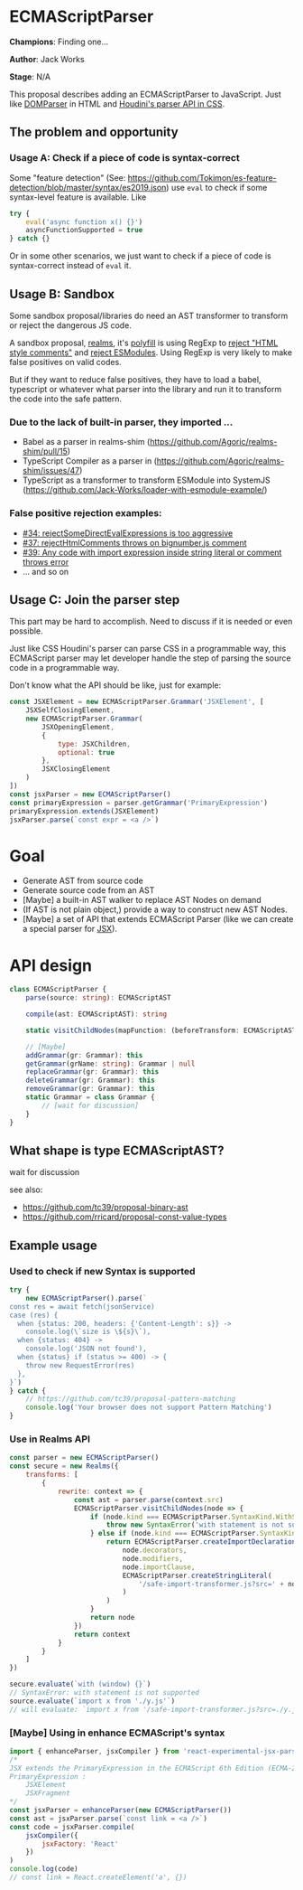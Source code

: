 # ECMAScriptParser

**Champions**: Finding one...

**Author**: Jack Works

**Stage**: N/A

This proposal describes adding an ECMAScriptParser to JavaScript. Just like [DOMParser](http://mdn.io/DOMParser) in HTML and [Houdini's parser API in CSS](https://github.com/WICG/CSS-Parser-API/blob/master/README.md).

## The problem and opportunity

### Usage A: Check if a piece of code is syntax-correct

Some "feature detection" (See: https://github.com/Tokimon/es-feature-detection/blob/master/syntax/es2019.json) use `eval` to check if some syntax-level feature is available. Like

```js
try {
    eval('async function x() {}')
    asyncFunctionSupported = true
} catch {}
```

Or in some other scenarios, we just want to check if a piece of code is syntax-correct instead of `eval` it.

## Usage B: Sandbox

Some sandbox proposal/libraries do need an AST transformer to transform or reject the dangerous JS code.

A sandbox proposal, [realms](https://github.com/tc39/proposal-realms/), it's [polyfill](https://github.com/Agoric/realms-shim) is using RegExp to [reject "HTML style comments"](https://github.com/Agoric/realms-shim/blob/025d975da12c8033022c271e5d99a3810066dfa4/src/sourceParser.js#L19) and [reject ESModules](https://github.com/Agoric/realms-shim/blob/025d975da12c8033022c271e5d99a3810066dfa4/src/sourceParser.js#L55). Using RegExp is very likely to make false positives on valid codes.

But if they want to reduce false positives, they have to load a babel, typescript or whatever what parser into the library and run it to transform the code into the safe pattern.

### Due to the lack of built-in parser, they imported ...

-   Babel as a parser in realms-shim (https://github.com/Agoric/realms-shim/pull/15)
-   TypeScript Compiler as a parser in (https://github.com/Agoric/realms-shim/issues/47)
-   TypeScript as a transformer to transform ESModule into SystemJS (https://github.com/Jack-Works/loader-with-esmodule-example/)

### False positive rejection examples:

-   [#34: rejectSomeDirectEvalExpressions is too aggressive](https://github.com/Agoric/realms-shim/issues/34)
-   [#37: rejectHtmlComments throws on bignumber.js comment](https://github.com/Agoric/realms-shim/issues/37)
-   [#39: Any code with import expression inside string literal or comment throws error](https://github.com/Agoric/realms-shim/issues/39)
-   ... and so on

## Usage C: Join the parser step

This part may be hard to accomplish. Need to discuss if it is needed or even possible.

Just like CSS Houdini's parser can parse CSS in a programmable way, this ECMAScript parser may let developer handle the step of parsing the source code in a programmable way.

Don't know what the API should be like, just for example:

```js
const JSXElement = new ECMAScriptParser.Grammar('JSXElement', [
    JSXSelfClosingElement,
    new ECMAScriptParser.Grammar(
        JSXOpeningElement,
        {
            type: JSXChildren,
            optional: true
        },
        JSXClosingElement
    )
])
const jsxParser = new ECMAScriptParser()
const primaryExpression = parser.getGrammar('PrimaryExpression')
primaryExpression.extends(JSXElement)
jsxParser.parse(`const expr = <a />`)
```

# Goal

-   Generate AST from source code
-   Generate source code from an AST
-   [Maybe] a built-in AST walker to replace AST Nodes on demand
-   (If AST is not plain object,) provide a way to construct new AST Nodes.
-   [Maybe] a set of API that extends ECMAScript Parser (like we can create a special parser for [JSX](https://facebook.github.io/jsx/)).

# API design

```ts
class ECMAScriptParser {
    parse(source: string): ECMAScriptAST

    compile(ast: ECMAScriptAST): string

    static visitChildNodes(mapFunction: (beforeTransform: ECMAScriptAST) => ECMAScriptAST): ECMAScriptAST

    // [Maybe]
    addGrammar(gr: Grammar): this
    getGrammar(grName: string): Grammar | null
    replaceGrammar(gr: Grammar): this
    deleteGrammar(gr: Grammar): this
    removeGrammar(gr: Grammar): this
    static Grammar = class Grammar {
        // [wait for discussion]
    }
}
```

## What shape is type ECMAScriptAST?

wait for discussion

see also:

-   https://github.com/tc39/proposal-binary-ast
-   https://github.com/rricard/proposal-const-value-types

## Example usage

### Used to check if new Syntax is supported

```js
try {
    new ECMAScriptParser().parse(`
const res = await fetch(jsonService)
case (res) {
  when {status: 200, headers: {'Content-Length': s}} ->
    console.log(\`size is \${s}\`),
  when {status: 404} ->
    console.log('JSON not found'),
  when {status} if (status >= 400) -> {
    throw new RequestError(res)
  },
}`)
} catch {
    // https://github.com/tc39/proposal-pattern-matching
    console.log('Your browser does not support Pattern Matching')
}
```

### Use in Realms API

```js
const parser = new ECMAScriptParser()
const secure = new Realms({
    transforms: [
        {
            rewrite: context => {
                const ast = parser.parse(context.src)
                ECMAScriptParser.visitChildNodes(node => {
                    if (node.kind === ECMAScriptParser.SyntaxKind.WithStatement) {
                        throw new SyntaxError('with statement is not supported')
                    } else if (node.kind === ECMAScriptParser.SyntaxKind.ImportDeclaration) {
                        return ECMAScriptParser.createImportDeclaration(
                            node.decorators,
                            node.modifiers,
                            node.importClause,
                            ECMAScriptParser.createStringLiteral(
                                '/safe-import-transformer.js?src=' + node.moduleSpecifier.toString()
                            )
                        )
                    }
                    return node
                })
                return context
            }
        }
    ]
})

secure.evaluate(`with (window) {}`)
// SyntaxError: with statement is not supported
source.evaluate(`import x from './y.js'`)
// will evaluate: `import x from '/safe-import-transformer.js?src=./y.js'`
```

### [Maybe] Using in enhance ECMAScript's syntax

```js
import { enhanceParser, jsxCompiler } from 'react-experimental-jsx-parser-in-browser'
/*
JSX extends the PrimaryExpression in the ECMAScript 6th Edition (ECMA-262) grammar:
PrimaryExpression :
    JSXElement
    JSXFragment
*/
const jsxParser = enhanceParser(new ECMAScriptParser())
const ast = jsxParser.parse(`const link = <a />`)
const code = jsxParser.compile(
    jsxCompiler({
        jsxFactory: 'React'
    })
)
console.log(code)
// const link = React.createElement('a', {})
```

